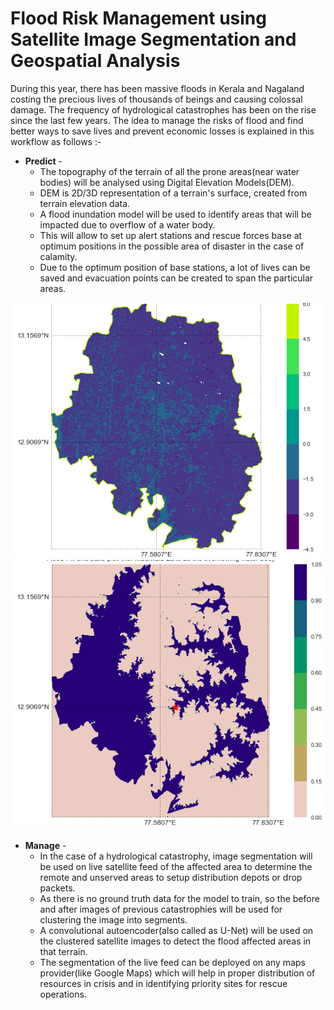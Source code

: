 # Flood Risk Management using Satellite Image Segmentation and Geospatial Analysis

During this year, there has been massive floods in Kerala and Nagaland costing the precious lives of thousands of beings and causing colossal damage. The frequency of hydrological catastrophes has been on the rise since the last few years. The idea to manage the risks of flood and find better ways to save lives and prevent economic losses is explained in this workflow as follows :-

- **Predict** -  
    * The topography of the terrain of all the prone areas(near water bodies) will be analysed using Digital Elevation Models(DEM).
    * DEM is 2D/3D representation of a terrain's surface, created from terrain elevation data.
    * A flood inundation model will be used to identify areas that will be impacted due to overflow of a water body.
    * This will allow to set up alert stations and rescue forces base at optimum positions in the possible area of disaster in the case of calamity.
    * Due to the optimum position of base stations, a lot of lives can be saved and evacuation points can be created to span the particular areas.
    
![Mercator Projection of DEM](https://github.com/kumar1202/code.fun.do/blob/master/predict/merc_projection.png "Mercator Projection of DEM")
![Flood Prediction](https://github.com/kumar1202/code.fun.do/blob/master/predict/flood_prediction.png "Flood Prediction")

- **Manage** - 
    *  In the case of a hydrological catastrophy, image segmentation will be used on live satellite feed of the affected area to determine the remote and unserved areas to setup distribution depots or drop packets.
    *  As there is no ground truth data for the model to train, so the before and after images of previous catastrophies will be used for clustering the image into segments.
    *  A convolutional autoencoder(also called as U-Net) will be used on the clustered satellite images to detect the flood affected areas in that terrain.
    *  The segmentation of the live feed can be deployed on any maps provider(like Google Maps) which will help in proper distribution of resources in crisis and in identifying priority sites for rescue operations.
